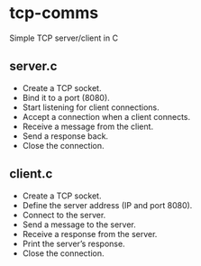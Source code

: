 # tcp-comms
Simple TCP server/client in C

server.c
---
- Create a TCP socket.
- Bind it to a port (8080).
- Start listening for client connections.
- Accept a connection when a client connects.
- Receive a message from the client.
- Send a response back.
- Close the connection.

client.c
---
- Create a TCP socket.
- Define the server address (IP and port 8080).
- Connect to the server.
- Send a message to the server.
- Receive a response from the server.
- Print the server’s response.
- Close the connection.